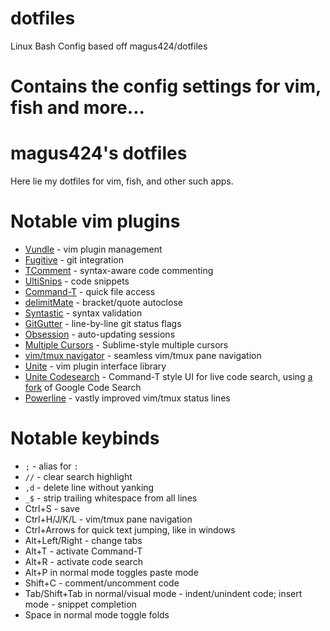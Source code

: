 dotfiles
========

Linux Bash Config based off magus424/dotfiles

Contains the config settings for vim, fish and more...
=======
magus424's dotfiles
===========

Here lie my dotfiles for vim, fish, and other such apps.

# Notable vim plugins
* [Vundle](https://github.com/gmarik/Vundle.vim) - vim plugin management
* [Fugitive](https://github.com/tpope/vim-fugitive) - git integration
* [TComment](https://github.com/tomtom/tcomment_vim) - syntax-aware code commenting
* [UltiSnips](https://github.com/SirVer/ultisnips) - code snippets
* [Command-T](https://github.com/wincent/command-t) - quick file access
* [delimitMate](https://github.com/Raimondi/delimitMate) - bracket/quote autoclose
* [Syntastic](https://github.com/scrooloose/syntastic) - syntax validation
* [GitGutter](https://github.com/airblade/vim-gitgutter) - line-by-line git status flags
* [Obsession](https://github.com/tpope/vim-obsession) - auto-updating sessions
* [Multiple Cursors](https://github.com/terryma/vim-multiple-cursors) - Sublime-style multiple cursors
* [vim/tmux navigator](https://github.com/christoomey/vim-tmux-navigator) - seamless vim/tmux pane navigation
* [Unite](https://github.com/Shougo/unite.vim) - vim plugin interface library
* [Unite Codesearch](https://github.com/junkblocker/unite-codesearch) - Command-T style UI for live code search, using [a fork](https://github.com/junkblocker/codesearch) of Google Code Search
* [Powerline](https://github.com/Lokaltog/powerline) - vastly improved vim/tmux status lines

# Notable keybinds
* `;` - alias for `:`
* `//` - clear search highlight
* `,d` - delete line without yanking
* `_$` - strip trailing whitespace from all lines
* Ctrl+S - save
* Ctrl+H/J/K/L - vim/tmux pane navigation
* Ctrl+Arrows for quick text jumping, like in windows
* Alt+Left/Right - change tabs
* Alt+T - activate Command-T
* Alt+R - activate code search
* Alt+P in normal mode toggles paste mode
* Shift+C - comment/uncomment code
* Tab/Shift+Tab in normal/visual mode - indent/unindent code; insert mode - snippet completion
* Space in normal mode toggle folds
